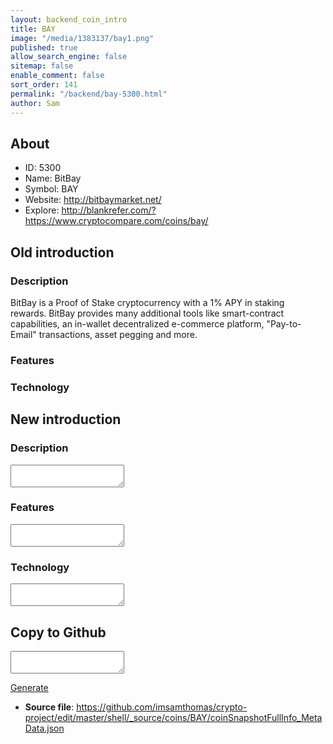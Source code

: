 ```yaml
---
layout: backend_coin_intro
title: BAY
image: "/media/1383137/bay1.png"
published: true
allow_search_engine: false
sitemap: false
enable_comment: false
sort_order: 141
permalink: "/backend/bay-5300.html"
author: Sam
---
```


## About

- ID: 5300
- Name: BitBay
- Symbol: BAY
- Website: http://bitbaymarket.net/
- Explore: http://blankrefer.com/?https://www.cryptocompare.com/coins/bay/


## Old introduction

### Description

<p>BitBay is a Proof of Stake cryptocurrency with a 1% APY in staking rewards. BitBay provides many additional tools like smart-contract capabilities, an in-wallet decentralized e-commerce platform, "Pay-to-Email" transactions, asset pegging and more.</p>

### Features


### Technology




## New introduction


### Description
<textarea id="meta_description" name="description"></textarea>

### Features
<textarea id="meta_features" name="features"></textarea>

### Technology
<textarea id="meta_technology" name="technology"></textarea>


## Copy to Github

<textarea id="coinsnapshotfullinfo_metadata"></textarea>

<a href="#gen" onclick="generateMetaDatJson()">Generate</a>

- **Source file**: <a href="https://github.com/imsamthomas/crypto-project/edit/master/shell/_source/coins/BAY/coinSnapshotFullInfo_MetaData.json">https://github.com/imsamthomas/crypto-project/edit/master/shell/_source/coins/BAY/coinSnapshotFullInfo_MetaData.json</a>

